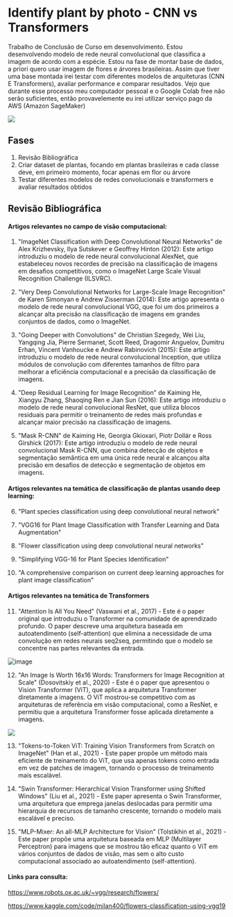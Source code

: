 # Identify plant by photo - CNN vs Transformers

Trabalho de Conclusão de Curso em desenvolvimento. Estou desenvolvendo modelo de rede neural convolucional que classifica a imagem de acordo com a espécie. Estou na fase de montar base de dados, a priori quero usar imagem de flores e árvores brasileiras. Assim que tiver uma base montada irei testar com diferentes modelos de arquiteturas (CNN E Transformers), avaliar performance e comparar resultados. Vejo que durante esse processo meu computador pessoal e o Google Colab free não serão suficientes, então provavelemente eu irei utilizar serviço pago da AWS (Amazon SageMaker)

![](https://media.giphy.com/media/CWx3Qijmkf4746TtGu/giphy.gif)

## Fases

1. Revisão Bibliográfica
2. Criar dataset de plantas, focando em plantas brasileiras e cada classe deve, em primeiro momento, focar apenas em flor ou árvore
3. Testar diferentes modelos de redes convolucionais e transformers e avaliar resultados obtidos

## Revisão Bibliográfica

#### Artigos relevantes no campo de visão computacional:

1. "ImageNet Classification with Deep Convolutional Neural Networks" de Alex Krizhevsky, Ilya Sutskever e Geoffrey Hinton (2012): Este artigo introduziu o modelo de rede neural convolucional AlexNet, que estabeleceu novos recordes de precisão na classificação de imagens em desafios competitivos, como o ImageNet Large Scale Visual Recognition Challenge (ILSVRC).

2. "Very Deep Convolutional Networks for Large-Scale Image Recognition" de Karen Simonyan e Andrew Zisserman (2014): Este artigo apresenta o modelo de rede neural convolucional VGG, que foi um dos primeiros a alcançar alta precisão na classificação de imagens em grandes conjuntos de dados, como o ImageNet.

3. "Going Deeper with Convolutions" de Christian Szegedy, Wei Liu, Yangqing Jia, Pierre Sermanet, Scott Reed, Dragomir Anguelov, Dumitru Erhan, Vincent Vanhoucke e Andrew Rabinovich (2015): Este artigo introduziu o modelo de rede neural convolucional Inception, que utiliza módulos de convolução com diferentes tamanhos de filtro para melhorar a eficiência computacional e a precisão da classificação de imagens.

4. "Deep Residual Learning for Image Recognition" de Kaiming He, Xiangyu Zhang, Shaoqing Ren e Jian Sun (2016): Este artigo introduziu o modelo de rede neural convolucional ResNet, que utiliza blocos residuais para permitir o treinamento de redes mais profundas e alcançar maior precisão na classificação de imagens.

5. "Mask R-CNN" de Kaiming He, Georgia Gkioxari, Piotr Dollár e Ross Girshick (2017): Este artigo introduziu o modelo de rede neural convolucional Mask R-CNN, que combina detecção de objetos e segmentação semântica em uma única rede neural e alcançou alta precisão em desafios de detecção e segmentação de objetos em imagens.

#### Artigos relevantes na temática de classificação de plantas usando deep learning:

6. "Plant species classification using deep convolutional neural network"

7. "VGG16 for Plant Image Classification with Transfer Learning and Data Augmentation"

8. "Flower classification using deep convolutional neural networks" 

9. "Simplifying VGG-16 for Plant Species Identification"

10. "A comprehensive comparison on current deep learning approaches for plant image classification"

#### Artigos relevantes na temática de Transformers

11. "Attention Is All You Need" (Vaswani et al., 2017) - Este é o paper original que introduziu o Transformer na comunidade de aprendizado profundo. O paper descreve uma arquitetura baseada em autoatendimento (self-attention) que elimina a necessidade de uma convolução em redes neurais seq2seq, permitindo que o modelo se concentre nas partes relevantes da entrada.

![image](https://deepfrench.gitlab.io/deep-learning-project/resources/transformer.png)

12. "An Image Is Worth 16x16 Words: Transformers for Image Recognition at Scale" (Dosovitskiy et al., 2020) - Este é o paper que apresentou o Vision Transformer (ViT), que aplica a arquitetura Transformer diretamente a imagens. O ViT mostrou-se competitivo com as arquiteturas de referência em visão computacional, como a ResNet, e permitiu que a arquitetura Transformer fosse aplicada diretamente a imagens.

![](https://github.com/lucidrains/vit-pytorch/blob/main/images/vit.gif)


13. "Tokens-to-Token ViT: Training Vision Transformers from Scratch on ImageNet" (Han et al., 2021) - Este paper propõe um método mais eficiente de treinamento do ViT, que usa apenas tokens como entrada em vez de patches de imagem, tornando o processo de treinamento mais escalável.

14. "Swin Transformer: Hierarchical Vision Transformer using Shifted Windows" (Liu et al., 2021) - Este paper apresenta o Swin Transformer, uma arquitetura que emprega janelas deslocadas para permitir uma hierarquia de recursos de tamanho crescente, tornando o modelo mais escalável e preciso.

15. "MLP-Mixer: An all-MLP Architecture for Vision" (Tolstikhin et al., 2021) - Este paper propõe uma arquitetura baseada em MLP (Multilayer Perceptron) para imagens que se mostrou tão eficaz quanto o ViT em vários conjuntos de dados de visão, mas sem o alto custo computacional associado ao autoatendimento (self-attention).

#### Links para consulta:

https://www.robots.ox.ac.uk/~vgg/research/flowers/

https://www.kaggle.com/code/milan400/flowers-classification-using-vgg19
